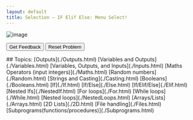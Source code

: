 ```yaml
---
layout: default
title: Selection – IF Elif Else: Menu Select!
---
```


![image](https://user-images.githubusercontent.com/68385109/214693957-e05079c1-1365-4968-ae00-cddd0052c67d.png)

 <div id="0-sortableTrash" class="sortable-code"></div> 
<div id="0-sortable" class="sortable-code"></div> 
<div style="clear:both;"></div> 
<p> 
    <input id="0-feedbackLink" value="Get Feedback" type="button" /> 
    <input id="0-newInstanceLink" value="Reset Problem" type="button" /> 
</p> 
<script type="text/javascript"> 
(function(){
  var initial = "#Display menu\n" +
    "print(&quot;Menu:&quot;)\n" +
    "print(&quot;a. Start&quot;)\n" +
    "print(&quot;b. Load&quot;)\n" +
    "print(&quot;c. Settings&quot;)\n" +
    "userChoice = input(&quot;Enter a corresponding letter for what you want to do: &quot;)\n" +
    "userChoice = userChoice.lower() #making input into lowercase\n" +
    "#Display scenario from user&#039;s choice\n" +
    "if (userChoice == &quot;a&quot;):\n" +
    "  print(&quot;Starting Game&quot;)\n" +
    "elif(userChoice == &quot;b&quot;):\n" +
    "  print(&quot;Loading save file&quot;)\n" +
    "elif(userChoice == &quot;c&quot;):\n" +
    "  print(&quot;This is the settings&quot;)\n" +
    "else:\n" +
    "  print(&quot;Sorry try again.&quot;)\n" +
    "  ";
  var parsonsPuzzle = new ParsonsWidget({
    "sortableId": "0-sortable",
    "max_wrong_lines": 0,
    "grader": ParsonsWidget._graders.LineBasedGrader,
    "exec_limit": 2500,
    "can_indent": true,
    "x_indent": 50,
    "lang": "en",
    "show_feedback": true,
    "trashId": "0-sortableTrash"
  });
  parsonsPuzzle.init(initial);
  parsonsPuzzle.shuffleLines();
  $("#0-newInstanceLink").click(function(event){ 
      event.preventDefault(); 
      parsonsPuzzle.shuffleLines(); 
  }); 
  $("#0-feedbackLink").click(function(event){ 
      event.preventDefault(); 
      parsonsPuzzle.getFeedback(); 
  }); 
})(); 
</script>
## Topics:
[Outputs](./Outputs.html)
[Variables and Outputs](./Variables.html)
[Variables, Outputs, and Inputs](./Inputs.html)
[Maths Operators (input integers)](./Maths.html)
[Random numbers](./Random.html)
[Strings and Casting](./Casting.html)
[Booleans](./Booleans.html)
[If](./If.html)
[If/Else](./Else.html)
[If/Elif/Else](./Elif.html)
[Nested Ifs](./NestedIf.html)
[For loops](./For.html)
[While loops](./While.html)
[Nested loops](./NestedLoops.html)
[Arrays/Lists](./Arrays.html)
[2D Lists](./2D.html)
[File handling](./Files.html)
[Subprograms(functions/procedures)](./Subprograms.html)

